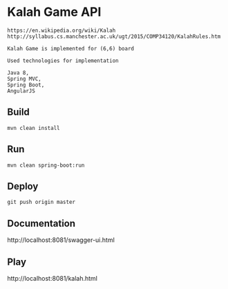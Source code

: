 # Kalah Game API

	https://en.wikipedia.org/wiki/Kalah
	http://syllabus.cs.manchester.ac.uk/ugt/2015/COMP34120/KalahRules.htm

	Kalah Game is implemented for (6,6) board

	Used technologies for implementation        

	Java 8,
	Spring MVC,
	Spring Boot,
	AngularJS

## Build

    mvn clean install

## Run

    mvn clean spring-boot:run

## Deploy

    git push origin master

## Documentation

http://localhost:8081/swagger-ui.html


## Play

http://localhost:8081/kalah.html